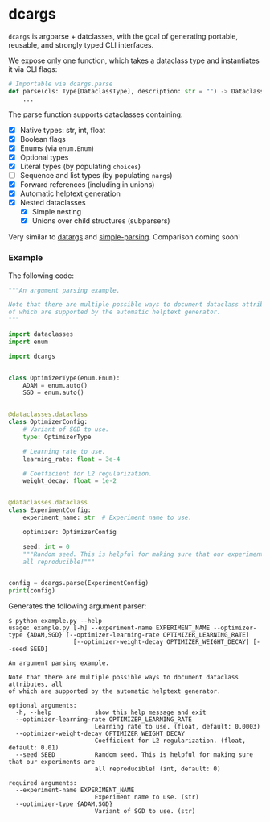 # dcargs

`dcargs` is argparse + datclasses, with the goal of generating portable,
reusable, and strongly typed CLI interfaces.

We expose only one function, which takes a dataclass type and instantiates it
via CLI flags:

```python
# Importable via dcargs.parse
def parse(cls: Type[DataclassType], description: str = "") -> DataclassType:
    ...
```

The parse function supports dataclasses containing:

- [x] Native types: str, int, float
- [x] Boolean flags
- [x] Enums (via `enum.Enum`)
- [x] Optional types
- [x] Literal types (by populating `choices`)
- [ ] Sequence and list types (by populating `nargs`)
- [x] Forward references (including in unions)
- [x] Automatic helptext generation
- [x] Nested dataclasses
  - [x] Simple nesting
  - [x] Unions over child structures (subparsers)

Very similar to [datargs](https://github.com/roee30/datargs) and
[simple-parsing](https://github.com/lebrice/SimpleParsing). Comparison coming
soon!

### Example

The following code:

```python
"""An argument parsing example.

Note that there are multiple possible ways to document dataclass attributes, all
of which are supported by the automatic helptext generator.
"""

import dataclasses
import enum

import dcargs


class OptimizerType(enum.Enum):
    ADAM = enum.auto()
    SGD = enum.auto()


@dataclasses.dataclass
class OptimizerConfig:
    # Variant of SGD to use.
    type: OptimizerType

    # Learning rate to use.
    learning_rate: float = 3e-4

    # Coefficient for L2 regularization.
    weight_decay: float = 1e-2


@dataclasses.dataclass
class ExperimentConfig:
    experiment_name: str  # Experiment name to use.

    optimizer: OptimizerConfig

    seed: int = 0
    """Random seed. This is helpful for making sure that our experiments are
    all reproducible!"""


config = dcargs.parse(ExperimentConfig)
print(config)
```

Generates the following argument parser:

```
$ python example.py --help
usage: example.py [-h] --experiment-name EXPERIMENT_NAME --optimizer-type {ADAM,SGD} [--optimizer-learning-rate OPTIMIZER_LEARNING_RATE]
                  [--optimizer-weight-decay OPTIMIZER_WEIGHT_DECAY] [--seed SEED]

An argument parsing example.

Note that there are multiple possible ways to document dataclass attributes, all
of which are supported by the automatic helptext generator.

optional arguments:
  -h, --help            show this help message and exit
  --optimizer-learning-rate OPTIMIZER_LEARNING_RATE
                        Learning rate to use. (float, default: 0.0003)
  --optimizer-weight-decay OPTIMIZER_WEIGHT_DECAY
                        Coefficient for L2 regularization. (float, default: 0.01)
  --seed SEED           Random seed. This is helpful for making sure that our experiments are
                        all reproducible! (int, default: 0)

required arguments:
  --experiment-name EXPERIMENT_NAME
                        Experiment name to use. (str)
  --optimizer-type {ADAM,SGD}
                        Variant of SGD to use. (str)
```
